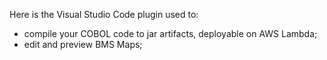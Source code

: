 Here is the Visual Studio Code plugin used to:
- compile your COBOL code to jar artifacts, deployable on AWS Lambda;
- edit and preview BMS Maps;
